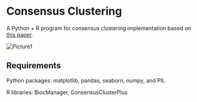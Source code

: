 # Consensus Clustering
A Python + R program for consensus clustering implementation based on  [this paper](https://link.springer.com/article/10.1023/A:1023949509487). 

![Picture1](https://user-images.githubusercontent.com/50635618/170316194-cf1be8b8-8772-4e28-b270-e2d75386ba8b.png)

## Requirements 
Python packages: matplotlib, pandas, seaborn, numpy, and PIL

R libraries: BiocManager, ConsensusClusterPlus


